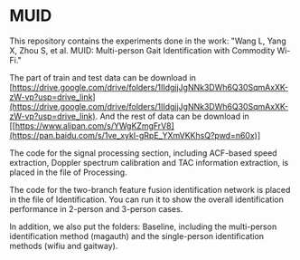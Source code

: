 # MUID
This repository contains the experiments done in the work: "Wang L, Yang X, Zhou S, et al. MUID: Multi-person Gait Identification with Commodity Wi-Fi."

The part of train and test data can be download in [https://drive.google.com/drive/folders/1IIdgjjJgNNk3DWh6Q30SqmAxXK-zW-vp?usp=drive_link](https://drive.google.com/drive/folders/1IIdgjjJgNNk3DWh6Q30SqmAxXK-zW-vp?usp=drive_link). And the rest of data can be download in [[https://www.alipan.com/s/YWgKZmgFrV8](https://pan.baidu.com/s/1ve_xykl-gRpE_YXmVKKhsQ?pwd=n60x)]

The code for the signal processing section, including ACF-based speed extraction, Doppler spectrum calibration and TAC information extraction, is placed in the file of Processing.

The code for the two-branch feature fusion identification network is placed in the file of Identification. You can run it to show the overall identification performance in 2-person and 3-person cases.

In addition, we also put the folders: Baseline, including the multi-person identification method (magauth) and the single-person identification methods (wifiu and gaitway). 
